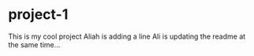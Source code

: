 # project-1
This is my cool project
Aliah is adding a line
Ali is updating the readme at the same time...
